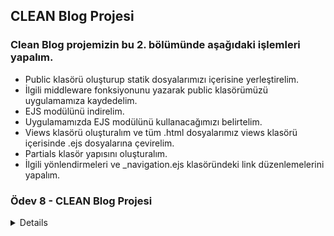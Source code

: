 ## CLEAN Blog Projesi

### Clean Blog projemizin bu 2. bölümünde aşağıdaki işlemleri yapalım.

- Public klasörü oluşturup statik dosyalarımızı içerisine yerleştirelim.
- İlgili middleware fonksiyonunu yazarak public klasörümüzü uygulamamıza kaydedelim.
- EJS modülünü indirelim.
- Uygulamamızda EJS modülünü kullanacağımızı belirtelim.
- Views klasörü oluşturalım ve tüm .html dosyalarımız views klasörü içerisinde .ejs dosyalarına çevirelim.
- Partials klasör yapısını oluşturalım.
- İlgili yönlendirmeleri ve \_navigation.ejs klasöründeki link düzenlemelerini yapalım.

### Ödev 8 - CLEAN Blog Projesi

<details>  
  <summary>Details</summary>
  ### package.json

```json
{
  "name": "patika-odev-8",
  "version": "1.0.0",
  "description": "Clean Blog Project",
  "main": "app.js",
  "scripts": {
    "test": "echo \"Error: no test specified\" && exit 1",
    "start": "nodemon app.js"
  },
  "author": "cengiz eryiğit",
  "license": "ISC",
  "dependencies": {
    "ejs": "^3.1.9",
    "express": "^4.18.2",
    "nodemon": "^2.0.22"
  }
}
```

### app.js

```js
const express = require("express");
const ejs = require("ejs");

const app = express();

//TEMPLATE ENGINE
app.set("view engine", "ejs");

// MIDDLEWARE
app.use(express.static("public"));

//ROUTES
app.get("/", (req, res) => {
  res.render("index");
});

app.get("/about", (req, res) => {
  res.render("about");
});

app.get("/add_post", (req, res) => {
  res.render("add_post");
});

app.get("/post", (req, res) => {
  res.render("post");
});

const port = 3000;

app.listen(port, () => {
  console.log(`Sunucu ${port} portunda başlatıldı..`);
});
```

## <a href="./Patika-Odev-8">Ödev Linki <<<---<a/>

</details>

